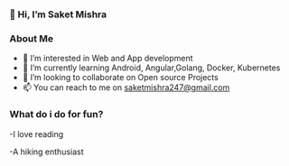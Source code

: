 ### 👋 Hi, I’m Saket Mishra

### About Me
- 👀 I’m interested in Web and App development
- 🌱 I’m currently learning Android, Angular,Golang, Docker, Kubernetes
- 💞️ I’m looking to collaborate on Open source Projects
- 📫 You can reach to me on saketmishra247@gmail.com

### What do i do for fun?
-I love reading

-A hiking enthusiast

<!---
saket3199/saket3199 is a ✨ special ✨ repository because its `README.md` (this file) appears on your GitHub profile.
You can click the Preview link to take a look at your changes.
--->
